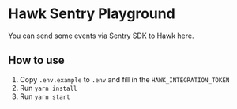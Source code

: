 # Hawk Sentry Playground

You can send some events via Sentry SDK to Hawk here.

## How to use

1. Copy `.env.example` to `.env` and fill in the `HAWK_INTEGRATION_TOKEN`
2. Run `yarn install`
3. Run `yarn start`
